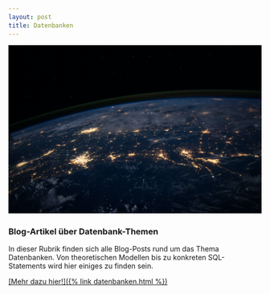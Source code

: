 ```yaml
---
layout: post
title: Datenbanken
---
```


![Prozessor](/public/pictures/database.jpg)
### Blog-Artikel über Datenbank-Themen
In dieser Rubrik finden sich alle Blog-Posts rund um das Thema Datenbanken. Von theoretischen Modellen bis zu konkreten SQL-Statements wird hier einiges zu finden sein.

<ins>[Mehr dazu hier!]({% link datenbanken.html %})</ins>